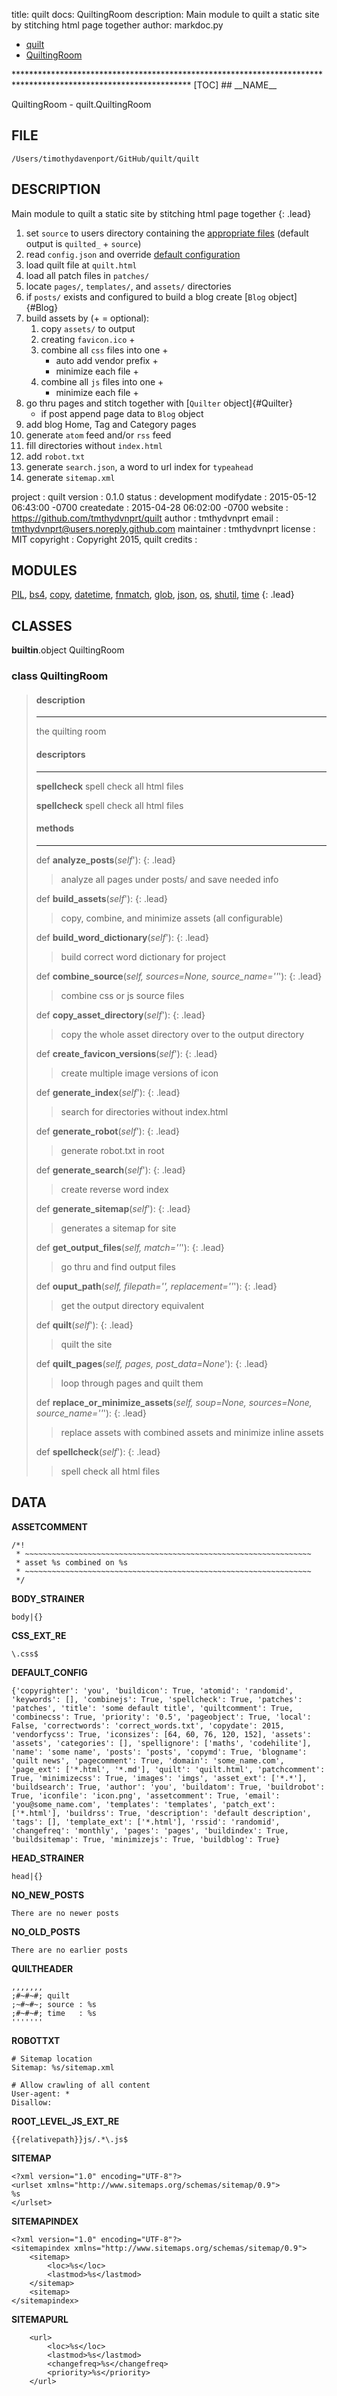 title: quilt docs: QuiltingRoom
description: Main module to quilt a static site by stitching html page together
author: markdoc.py

<ul class="breadcrumb">
<li><a href="index.html">quilt</a></li>
<li><a href="QuiltingRoom.html">QuiltingRoom</a></li>
</ul>
****************************************************************************************************************
[TOC]
## __NAME__

QuiltingRoom - quilt.QuiltingRoom

## __FILE__

`/Users/timothydavenport/GitHub/quilt/quilt`

## __DESCRIPTION__

Main module to quilt a static site by stitching html page together
{: .lead}

1. set `source` to users directory containing the [appropriate files](#exampledir) (default output is `quilted_` + `source`)
2. read `config.json` and override [default configuration](#configuration)
3. load quilt file at `quilt.html`
4. load all patch files in `patches/`
5. locate `pages/`, `templates/`, and `assets/` directories
6. if `posts/` exists and configured to build a blog create [`Blog` object]{#Blog}
7. build assets by (+ = optional):
    1. copy `assets/` to output
    2. creating `favicon.ico` +
    3. combine all `css` files into one +
        * auto add vendor prefix +
        * minimize each file +
    4. combine all `js` files into one +
        * minimize each file +
8. go thru pages and stitch together with [`Quilter` object]{#Quilter}
    * if post append page data to `Blog` object
9. add blog Home, Tag and Category pages
10. generate `atom` feed and/or `rss` feed
11. fill directories without `index.html`
12. add `robot.txt`
13. generate `search.json`, a word to url index for `typeahead`
14. generate `sitemap.xml`

project    : quilt
version    : 0.1.0
status     : development
modifydate : 2015-05-12 06:43:00 -0700
createdate : 2015-04-28 06:02:00 -0700
website    : https://github.com/tmthydvnprt/quilt
author     : tmthydvnprt
email      : tmthydvnprt@users.noreply.github.com
maintainer : tmthydvnprt
license    : MIT
copyright  : Copyright 2015, quilt
credits    :

## __MODULES__

[PIL](https://www.google.com/#q=python+PIL), [bs4](https://www.google.com/#q=python+bs4), [copy](https://www.google.com/#q=python+copy), [datetime](https://www.google.com/#q=python+datetime), [fnmatch](https://www.google.com/#q=python+fnmatch), [glob](https://www.google.com/#q=python+glob), [json](https://www.google.com/#q=python+json), [os](https://www.google.com/#q=python+os), [shutil](https://www.google.com/#q=python+shutil), [time](https://www.google.com/#q=python+time)
{: .lead}

## __CLASSES__

__builtin__.object
    QuiltingRoom

### class __QuiltingRoom__
> #### description
> ****************
> the quilting room
> 
> 
> #### descriptors
> ****************
> __spellcheck__
> spell check all html files
> 
> __spellcheck__
> spell check all html files
> 
> #### methods
> ****************
> def __analyze\_posts__(_self_'):
> {: .lead}
> > analyze all pages under posts/ and save needed info
> 
> def __build\_assets__(_self_'):
> {: .lead}
> > copy, combine, and minimize assets (all configurable)
> 
> def __build\_word\_dictionary__(_self_'):
> {: .lead}
> > build correct word dictionary for project
> 
> def __combine\_source__(_self, sources=None, source\_name=''_'):
> {: .lead}
> > combine css or js source files
> 
> def __copy\_asset\_directory__(_self_'):
> {: .lead}
> > copy the whole asset directory over to the output directory
> 
> def __create\_favicon\_versions__(_self_'):
> {: .lead}
> > create multiple image versions of icon
> 
> def __generate\_index__(_self_'):
> {: .lead}
> > search for directories without index.html
> 
> def __generate\_robot__(_self_'):
> {: .lead}
> > generate robot.txt in root
> 
> def __generate\_search__(_self_'):
> {: .lead}
> > create reverse word index
> 
> def __generate\_sitemap__(_self_'):
> {: .lead}
> > generates a sitemap for site
> 
> def __get\_output\_files__(_self, match=''_'):
> {: .lead}
> > go thru and find output files
> 
> def __ouput\_path__(_self, filepath='', replacement=''_'):
> {: .lead}
> > get the output directory equivalent
> 
> def __quilt__(_self_'):
> {: .lead}
> > quilt the site
> 
> def __quilt\_pages__(_self, pages, post\_data=None_'):
> {: .lead}
> > loop through pages and quilt them
> 
> def __replace\_or\_minimize\_assets__(_self, soup=None, sources=None, source\_name=''_'):
> {: .lead}
> > replace assets with combined assets and minimize inline assets
> 
> def __spellcheck__(_self_'):
> {: .lead}
> > spell check all html files
>

## __DATA__

__ASSETCOMMENT__
```
/*!
 * ~~~~~~~~~~~~~~~~~~~~~~~~~~~~~~~~~~~~~~~~~~~~~~~~~~~~~~~~~~~~~~~~
 * asset %s combined on %s
 * ~~~~~~~~~~~~~~~~~~~~~~~~~~~~~~~~~~~~~~~~~~~~~~~~~~~~~~~~~~~~~~~~
 */
```

__BODY\_STRAINER__
```
body|{}
```

__CSS\_EXT\_RE__
```
\.css$
```

__DEFAULT\_CONFIG__
```
{'copyrighter': 'you', 'buildicon': True, 'atomid': 'randomid', 'keywords': [], 'combinejs': True, 'spellcheck': True, 'patches': 'patches', 'title': 'some default title', 'quiltcomment': True, 'combinecss': True, 'priority': '0.5', 'pageobject': True, 'local': False, 'correctwords': 'correct_words.txt', 'copydate': 2015, 'vendorfycss': True, 'iconsizes': [64, 60, 76, 120, 152], 'assets': 'assets', 'categories': [], 'spellignore': ['maths', 'codehilite'], 'name': 'some name', 'posts': 'posts', 'copymd': True, 'blogname': 'quilt news', 'pagecomment': True, 'domain': 'some_name.com', 'page_ext': ['*.html', '*.md'], 'quilt': 'quilt.html', 'patchcomment': True, 'minimizecss': True, 'images': 'imgs', 'asset_ext': ['*.*'], 'buildsearch': True, 'author': 'you', 'buildatom': True, 'buildrobot': True, 'iconfile': 'icon.png', 'assetcomment': True, 'email': 'you@some_name.com', 'templates': 'templates', 'patch_ext': ['*.html'], 'buildrss': True, 'description': 'default description', 'tags': [], 'template_ext': ['*.html'], 'rssid': 'randomid', 'changefreq': 'monthly', 'pages': 'pages', 'buildindex': True, 'buildsitemap': True, 'minimizejs': True, 'buildblog': True}
```

__HEAD\_STRAINER__
```
head|{}
```

__NO\_NEW\_POSTS__
```
There are no newer posts
```

__NO\_OLD\_POSTS__
```
There are no earlier posts
```

__QUILTHEADER__
```
,,,,,,,
;#~#~#; quilt
;~#~#~; source : %s
;#~#~#; time   : %s
'''''''
```

__ROBOTTXT__
```
# Sitemap location
Sitemap: %s/sitemap.xml

# Allow crawling of all content
User-agent: *
Disallow:

```

__ROOT\_LEVEL\_JS\_EXT\_RE__
```
{{relativepath}}js/.*\.js$
```

__SITEMAP__
```
<?xml version="1.0" encoding="UTF-8"?>
<urlset xmlns="http://www.sitemaps.org/schemas/sitemap/0.9">
%s
</urlset>
```

__SITEMAPINDEX__
```
<?xml version="1.0" encoding="UTF-8"?>
<sitemapindex xmlns="http://www.sitemaps.org/schemas/sitemap/0.9">
    <sitemap>
        <loc>%s</loc>
        <lastmod>%s</lastmod>
    </sitemap>
    <sitemap>
</sitemapindex>
```

__SITEMAPURL__
```
    <url>
        <loc>%s</loc>
        <lastmod>%s</lastmod>
        <changefreq>%s</changefreq>
        <priority>%s</priority>
    </url>

```

